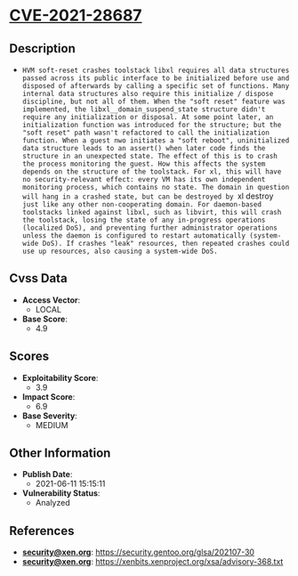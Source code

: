 
# [CVE-2021-28687](https://security.gentoo.org/glsa/202107-30)

## Description

- `HVM soft-reset crashes toolstack libxl requires all data structures passed across its public interface to be initialized before use and disposed of afterwards by calling a specific set of functions. Many internal data structures also require this initialize / dispose discipline, but not all of them. When the "soft reset" feature was implemented, the libxl__domain_suspend_state structure didn't require any initialization or disposal. At some point later, an initialization function was introduced for the structure; but the "soft reset" path wasn't refactored to call the initialization function. When a guest nwo initiates a "soft reboot", uninitialized data structure leads to an assert() when later code finds the structure in an unexpected state. The effect of this is to crash the process monitoring the guest. How this affects the system depends on the structure of the toolstack. For xl, this will have no security-relevant effect: every VM has its own independent monitoring process, which contains no state. The domain in question will hang in a crashed state, but can be destroyed by `xl destroy` just like any other non-cooperating domain. For daemon-based toolstacks linked against libxl, such as libvirt, this will crash the toolstack, losing the state of any in-progress operations (localized DoS), and preventing further administrator operations unless the daemon is configured to restart automatically (system-wide DoS). If crashes "leak" resources, then repeated crashes could use up resources, also causing a system-wide DoS.`

## Cvss Data

- **Access Vector**:
  - LOCAL
- **Base Score**:
  - 4.9

## Scores

- **Exploitability Score**:
  - 3.9
- **Impact Score**:
  - 6.9
- **Base Severity**:
  - MEDIUM

## Other Information

- **Publish Date**:
  - 2021-06-11 15:15:11
- **Vulnerability Status**:
  - Analyzed

## References

- **security@xen.org**: https://security.gentoo.org/glsa/202107-30
- **security@xen.org**: https://xenbits.xenproject.org/xsa/advisory-368.txt
